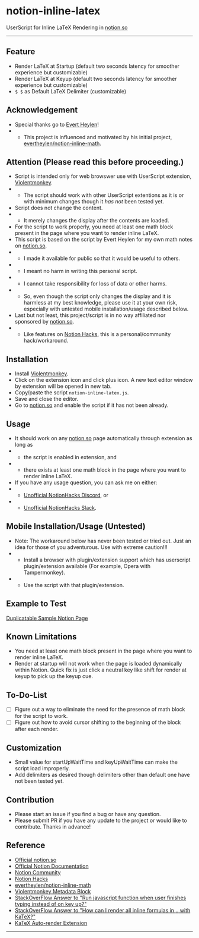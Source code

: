 # notion-inline-latex
UserScript for Inline LaTeX Rendering in [notion.so](https://www.notion.so/)

---

## Feature
- Render LaTeX at Startup (default two seconds latency for smoother experience but customizable)
- Render LaTeX at Keyup (default two seconds latency for smoother experience but customizable)
- `$ $` as Default LaTeX Delimiter (customizable)

## Acknowledgement
- Special thanks go to [Evert Heylen](https://github.com/evertheylen)!
- - This project is influenced and motivated by his initial project, [evertheylen/notion-inline-math](https://github.com/evertheylen/notion-inline-math).

## Attention (Please read this before proceeding.)
- Script is intended only for web browswer use with UserScript extension, [Violentmonkey](https://violentmonkey.github.io/).
- - The script should work with other UserScript extentions as it is or with minimum changes though it *has not* been tested yet.
- Script does not change the content.
- - It merely changes the display after the contents are loaded.
- For the script to work properly, you need at least one math block present in the page where you want to render inline LaTeX.
- This script is based on the script by Evert Heylen for my own math notes on [notion.so](https://www.notion.so/).
- - I made it available for public so that it would be useful to others.
- - I meant no harm in writing this personal script.
- - I cannot take responsibility for loss of data or other harms.
- - So, even though the script only changes the display and it is harmless at my best knowledge, please use it at your own risk, especially with untested mobile installation/usage described below.
- Last but not least, this project/script is in no way affiliated nor sponsored by [notion.so](https://www.notion.so/).
- - Like features on [Notion Hacks](https://www.notion.so/Notion-Hacks-27b92f71afcd4ae2ac9a4d14fef0ce47), this is a personal/community hack/workaround.

## Installation
- Install [Violentmonkey](https://violentmonkey.github.io/).
- Click on the extension icon and click plus icon. A new text editor window by extension will be opened in new tab.
- Copy/paste the script `notion-inline-latex.js`.
- Save and close the editor.
- Go to [notion.so](https://www.notion.so/) and enable the script if it has not been already.

## Usage
- It should work on any [notion.so](https://www.notion.so/) page automatically through extension as long as 
- - the script is enabled in extension, and 
- - there exists at least one math block in the page where you want to render inline LaTeX.
- If you have any usage question, you can ask me on either:
- - [Unofficial NotionHacks Discord](https://discordapp.com/invite/2RrqtF9), or
- - [Unofficial NotionHacks Slack](https://notionhacks.slack.com/join/shared_invite/enQtNDk4MTM3NzQ5NjE4LWVjYzg3ODhhYWIzY2I4NTE5ZDJjNmU2OTNlNDFmYzQwZTQ3YzdlMmZiMmZkOTNlYmJhNDUzMmIyZjFmZTEzZTg).

## Mobile Installation/Usage (Untested)
- Note: The workaround below has never been tested or tried out. Just an idea for those of you adventurous. Use with extreme caution!!!
- - Install a browser with plugin/extension support which has userscript plugin/extension available (For example, Opera with Tampermonkey).
- - Use the script with that plugin/extension.

## Example to Test
[Duplicatable Sample Notion Page](https://www.notion.so/penguinlay/notion-inline-latex-dc4c1e7a0bc146aa91a99a60c3db840a)

## Known Limitations
- You need at least one math block present in the page where you want to render inline LaTeX.
- Render at startup will not work when the page is loaded dynamically within Notion. Quick fix is just click a neutral key like shift for render at keyup to pick up the keyup cue.

## To-Do-List
- [ ] Figure out a way to eliminate the need for the presence of math block for the script to work.
- [ ] Figure out how to avoid cursor shifting to the beginning of the block after each render.

## Customization
- Small value for startUpWaitTime and keyUpWaitTime can make the script load improperly.
- Add delimiters as desired though delimiters other than default one have not been tested yet.

## Contribution
- Please start an issue if you find a bug or have any question.
- Please submit PR if you have any update to the project or would like to contribute. Thanks in advance!

## Reference
- [Official notion.so](https://www.notion.so/)
- [Official Notion Documentation](https://www.notion.so/Notion-Official-83715d7703ee4b8699b5e659a4712dd8)
- [Notion Community](https://www.notion.so/Notion-Community-04f306fbf59a413fae15f42e2a1ab029)
- [Notion Hacks](https://www.notion.so/Notion-Hacks-27b92f71afcd4ae2ac9a4d14fef0ce47)
- [evertheylen/notion-inline-math](https://github.com/evertheylen/notion-inline-math)
- [Violentmonkey Metadata Block](https://violentmonkey.github.io/api/metadata-block/)
- [StackOverFlow Answer to "Run javascript function when user finishes typing instead of on key up?"](https://stackoverflow.com/a/4220182)
- [StackOverFlow Answer to "How can I render all inline formulas in $..$ with KaTeX?"](https://stackoverflow.com/a/45301641)
- [KaTeX Auto-render Extension](https://katex.org/docs/autorender.html)

---

